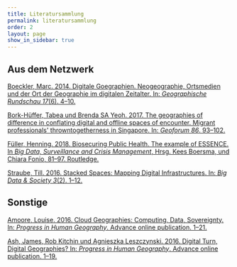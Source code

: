 ```yaml
---
title: Literatursammlung
permalink: literatursammlung
order: 2
layout: page
show_in_sidebar: true
---
```


## Aus dem Netzwerk

[Boeckler, Marc. 2014. Digitale Goegraphien. Neogeographie, Ortsmedien und der Ort der Geographie im digitalen Zeitalter. In: *Geographische Rundschau 17*(6). 4–10.](http://www.geographischerundschau.de/heft/51140600/Ausgabe-Juni-Heft-6-2014-Digitale-Geographie)

[Bork-Hüffer, Tabea und Brenda SA Yeoh. 2017. The geographies of difference in conflating digital and offline spaces of encounter. Migrant professionals' throwntogetherness in Singapore. In: *Geoforum 86*. 93–102.](https://authors.elsevier.com/a/1VlOO3pILIFJ0)

[Füller, Henning. 2018. Biosecuring Public Health. The example of
ESSENCE. In *Big Data, Surveillance and Crisis Management*, Hrsg. Kees
Boersma, und Chiara Fonio, 81–97. Routledge.](https://www.routledge.com/Big-Data-Surveillance-and-Crisis-Management/Boersma-Fonio/p/book/9781138195431)

[Straube, Till. 2016. Stacked Spaces: Mapping Digital Infrastructures. In: *Big Data & Society 3*(2). 1–12.](http://bds.sagepub.com/content/3/2/2053951716642456)

## Sonstige

[Amoore, Louise. 2016. Cloud Geographies: Computing, Data, Sovereignty. In: *Progress in Human Geography*. Advance online publication. 1–21.](http://phg.sagepub.com/content/early/2016/08/10/0309132516662147.abstract)

[Ash, James, Rob Kitchin und Agnieszka Leszczynski. 2016. Digital Turn, Digital Geographies? In: *Progress in Human Geography*. Advance online publication. 1–19.](http://phg.sagepub.com/content/early/2016/08/23/0309132516664800.abstract)
